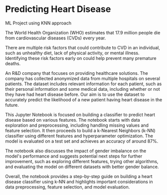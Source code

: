 # Predicting Heart Disease
 ML Project using KNN approach

The World Health Organization (WHO) estimates that 17.9 million people die from cardiovascular diseases (CVDs) every year.

There are multiple risk factors that could contribute to CVD in an individual, such as unhealthy diet, lack of physical activity, or mental illness. Identifying these risk factors early on could help prevent many premature deaths.

An R&D company that focuses on providing healthcare solutions. The company has collected anonymized data from multiple hospitals on several patients. The dataset includes relevant information for each patient, such as their personal information and some medical data, including whether or not they have had heart disease before. Our aim is to use the dataset to accurately predict the likelihood of a new patient having heart disease in the future.

This Jupyter Notebook is focused on building a classifier to predict heart disease based on various features. The notebook starts with data exploration and preprocessing, including handling missing values and feature selection. It then proceeds to build a k-Nearest Neighbors (k-NN) classifier using different features and hyperparameter optimization. The model is evaluated on a test set and achieves an accuracy of around 87%.

The notebook also discusses the impact of gender imbalance on the model's performance and suggests potential next steps for further improvement, such as exploring different features, trying other algorithms, and evaluating the model on different datasets with better gender balance.

Overall, the notebook provides a step-by-step guide on building a heart disease classifier using k-NN and highlights important considerations in data preprocessing, feature selection, and model evaluation. 

